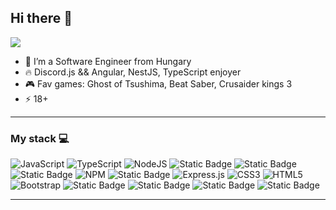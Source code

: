 ## Hi there 👋
<a href="https://discord.com/users/374615928760958979">
  <img src="https://lanyard.cnrad.dev/api/374615928760958979?theme=dark&showDisplayName=true" />
</a>

- 🌱 I’m a Software Engineer from Hungary
- 🔥 Discord.js && Angular, NestJS, TypeScript enjoyer
- 🎮 Fav games: Ghost of Tsushima, Beat Saber, Crusaider kings 3
- ⚡ 18+
  
<hr>

### My stack 💻

![JavaScript](https://img.shields.io/badge/javascript-%23323330.svg?style=for-the-badge&logo=javascript&logoColor=%23F7DF1E) 
![TypeScript](https://img.shields.io/badge/typescript-%23007ACC.svg?style=for-the-badge&logo=typescript&logoColor=white) 
![NodeJS](https://img.shields.io/badge/node.js-6DA55F?style=for-the-badge&logo=node.js&logoColor=white) 
![Static Badge](https://img.shields.io/badge/discord.js-%235865F2?style=for-the-badge&logo=discord&logoColor=white)
![Static Badge](https://img.shields.io/badge/Bun.sh-grey?style=for-the-badge&logo=bun&logoColor=white)
![Static Badge](https://img.shields.io/badge/C%23-blue?style=for-the-badge&logo=csharp&logoColor=white)
![NPM](https://img.shields.io/badge/NPM-%23000000.svg?style=for-the-badge&logo=npm&logoColor=white) 
![Static Badge](https://img.shields.io/badge/sqlite-%23003B57?style=for-the-badge&logo=sqlite)
![Express.js](https://img.shields.io/badge/express.js-%23404d59.svg?style=for-the-badge&logo=express&logoColor=%2361DAFB) 
![CSS3](https://img.shields.io/badge/css3-%231572B6.svg?style=for-the-badge&logo=css3&logoColor=white) 
![HTML5](https://img.shields.io/badge/html5-%23E34F26.svg?style=for-the-badge&logo=html5&logoColor=white) 
![Bootstrap](https://img.shields.io/badge/bootstrap-%23563D7C.svg?style=for-the-badge&logo=bootstrap&logoColor=white)
![Static Badge](https://img.shields.io/badge/CloudFlare-orange?style=for-the-badge&logo=cloudflare&logoColor=white)
![Static Badge](https://img.shields.io/badge/Angular-DD0031?style=for-the-badge&logo=angular&logoColor=white)
![Static Badge](https://img.shields.io/badge/nestjs-E0234E?style=for-the-badge&logo=nestjs&logoColor=white)
![Static Badge](https://img.shields.io/badge/MySQL-4479A1?style=for-the-badge&logo=mysql&logoColor=white)
<hr>
